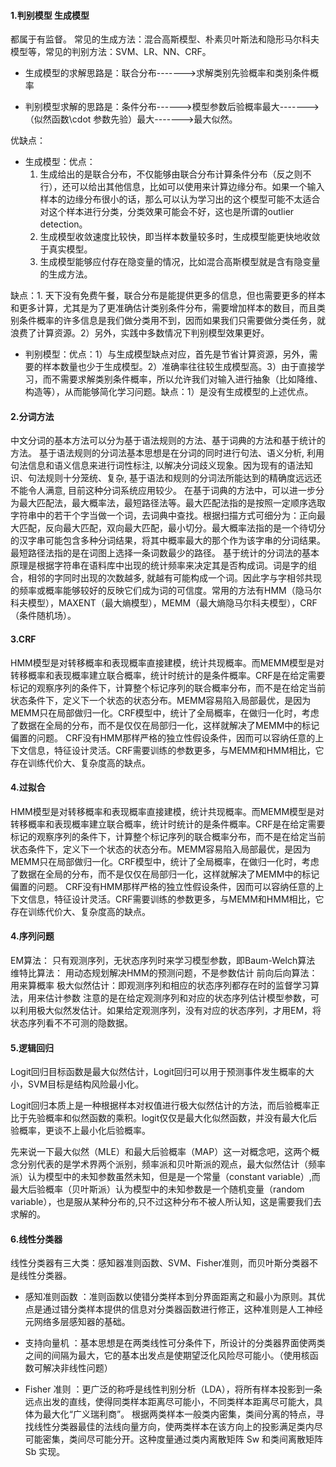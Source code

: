 #### 1.判别模型 生成模型
都属于有监督。
常见的生成方法：混合高斯模型、朴素贝叶斯法和隐形马尔科夫模型等，常见的判别方法：SVM、LR、NN、CRF。

* 生成模型的求解思路是：联合分布------->求解类别先验概率和类别条件概率

* 判别模型求解的思路是：条件分布------>模型参数后验概率最大------->（似然函数\cdot 参数先验）最大------->最大似然。

优缺点：

* 生成模型：优点：
	1. 生成给出的是联合分布，不仅能够由联合分布计算条件分布（反之则不行），还可以给出其他信息，比如可以使用来计算边缘分布。如果一个输入样本的边缘分布很小的话，那么可以认为学习出的这个模型可能不太适合对这个样本进行分类，分类效果可能会不好，这也是所谓的outlier detection。
	2. 生成模型收敛速度比较快，即当样本数量较多时，生成模型能更快地收敛于真实模型。
	3. 生成模型能够应付存在隐变量的情况，比如混合高斯模型就是含有隐变量的生成方法。

缺点：1. 天下没有免费午餐，联合分布是能提供更多的信息，但也需要更多的样本和更多计算，尤其是为了更准确估计类别条件分布，需要增加样本的数目，而且类别条件概率的许多信息是我们做分类用不到，因而如果我们只需要做分类任务，就浪费了计算资源。2）另外，实践中多数情况下判别模型效果更好。

* 判别模型：优点：1）与生成模型缺点对应，首先是节省计算资源，另外，需要的样本数量也少于生成模型。2）准确率往往较生成模型高。3）由于直接学习，而不需要求解类别条件概率，所以允许我们对输入进行抽象（比如降维、构造等），从而能够简化学习问题。缺点：1）是没有生成模型的上述优点。

#### 2.分词方法
中文分词的基本方法可以分为基于语法规则的方法、基于词典的方法和基于统计的方法。
    基于语法规则的分词法基本思想是在分词的同时进行句法、语义分析, 利用句法信息和语义信息来进行词性标注, 以解决分词歧义现象。因为现有的语法知识、句法规则十分笼统、复杂, 基于语法和规则的分词法所能达到的精确度远远还不能令人满意, 目前这种分词系统应用较少。
    在基于词典的方法中，可以进一步分为最大匹配法，最大概率法，最短路径法等。最大匹配法指的是按照一定顺序选取字符串中的若干个字当做一个词，去词典中查找。根据扫描方式可细分为：正向最大匹配，反向最大匹配，双向最大匹配，最小切分。最大概率法指的是一个待切分的汉字串可能包含多种分词结果，将其中概率最大的那个作为该字串的分词结果。最短路径法指的是在词图上选择一条词数最少的路径。
    基于统计的分词法的基本原理是根据字符串在语料库中出现的统计频率来决定其是否构成词。词是字的组合，相邻的字同时出现的次数越多, 就越有可能构成一个词。因此字与字相邻共现的频率或概率能够较好的反映它们成为词的可信度。常用的方法有HMM（隐马尔科夫模型），MAXENT（最大熵模型），MEMM（最大熵隐马尔科夫模型），CRF（条件随机场）。

#### 3.CRF
HMM模型是对转移概率和表现概率直接建模，统计共现概率。而MEMM模型是对转移概率和表现概率建立联合概率，统计时统计的是条件概率。CRF是在给定需要标记的观察序列的条件下，计算整个标记序列的联合概率分布，而不是在给定当前状态条件下，定义下一个状态的状态分布。MEMM容易陷入局部最优，是因为MEMM只在局部做归一化。CRF模型中，统计了全局概率，在做归一化时，考虑了数据在全局的分布，而不是仅仅在局部归一化，这样就解决了MEMM中的标记偏置的问题。
    CRF没有HMM那样严格的独立性假设条件，因而可以容纳任意的上下文信息，特征设计灵活。CRF需要训练的参数更多，与MEMM和HMM相比，它存在训练代价大、复杂度高的缺点。

#### 4.过拟合
HMM模型是对转移概率和表现概率直接建模，统计共现概率。而MEMM模型是对转移概率和表现概率建立联合概率，统计时统计的是条件概率。CRF是在给定需要标记的观察序列的条件下，计算整个标记序列的联合概率分布，而不是在给定当前状态条件下，定义下一个状态的状态分布。MEMM容易陷入局部最优，是因为MEMM只在局部做归一化。CRF模型中，统计了全局概率，在做归一化时，考虑了数据在全局的分布，而不是仅仅在局部归一化，这样就解决了MEMM中的标记偏置的问题。
    CRF没有HMM那样严格的独立性假设条件，因而可以容纳任意的上下文信息，特征设计灵活。CRF需要训练的参数更多，与MEMM和HMM相比，它存在训练代价大、复杂度高的缺点。

#### 4.序列问题
EM算法： 只有观测序列，无状态序列时来学习模型参数，即Baum-Welch算法
维特比算法： 用动态规划解决HMM的预测问题，不是参数估计
前向后向算法：用来算概率
极大似然估计：即观测序列和相应的状态序列都存在时的监督学习算法，用来估计参数
注意的是在给定观测序列和对应的状态序列估计模型参数，可以利用极大似然发估计。如果给定观测序列，没有对应的状态序列，才用EM，将状态序列看不不可测的隐数据。

#### 5.逻辑回归
Logit回归目标函数是最大似然估计，Logit回归可以用于预测事件发生概率的大小，SVM目标是结构风险最小化。

Logit回归本质上是一种根据样本对权值进行极大似然估计的方法，而后验概率正比于先验概率和似然函数的乘积。logit仅仅是最大化似然函数，并没有最大化后验概率，更谈不上最小化后验概率。

先来说一下最大似然（MLE）和最大后验概率（MAP）这一对概念吧，这两个概念分别代表的是学术界两个派别，频率派和贝叶斯派的观点，最大似然估计（频率派）认为模型中的未知参数虽然未知，但是是一个常量（constant variable）,而最大后验概率（贝叶斯派）认为模型中的未知参数是一个随机变量（random variable），也是服从某种分布的,只不过这种分布不被人所认知，这是需要我们去求解的。

#### 6.线性分类器
线性分类器有三大类：感知器准则函数、SVM、Fisher准则，而贝叶斯分类器不是线性分类器。

* 感知准则函数 ：准则函数以使错分类样本到分界面距离之和最小为原则。其优点是通过错分类样本提供的信息对分类器函数进行修正，这种准则是人工神经元网络多层感知器的基础。

* 支持向量机 ：基本思想是在两类线性可分条件下，所设计的分类器界面使两类之间的间隔为最大，它的基本出发点是使期望泛化风险尽可能小。（使用核函数可解决非线性问题）

* Fisher 准则 ：更广泛的称呼是线性判别分析（LDA），将所有样本投影到一条远点出发的直线，使得同类样本距离尽可能小，不同类样本距离尽可能大，具体为最大化“广义瑞利商”。
根据两类样本一般类内密集，类间分离的特点，寻找线性分类器最佳的法线向量方向，使两类样本在该方向上的投影满足类内尽可能密集，类间尽可能分开。这种度量通过类内离散矩阵 Sw 和类间离散矩阵 Sb 实现。
